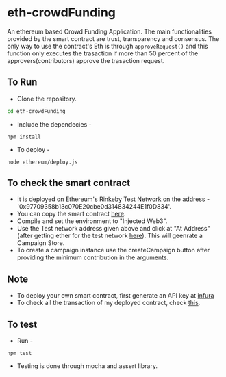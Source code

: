 # eth-crowdFunding
An ethereum based Crowd Funding Application. The main functionalities provided by the smart contract are trust, transparency and consensus. The only way to use the contract's Eth is through ```approveRequest()``` and this function only executes the trasaction if more than 50 percent of the approvers(contributors) approve the trasaction request.   

## To Run 
* Clone the repository.  
 ``` bash
 cd eth-crowdFunding
 ```
* Include the dependecies - 
``` node
npm install
```
* To deploy - 
``` node
node ethereum/deploy.js
```

## To check the smart contract 
* It is deployed on Ethereum's Rinkeby Test Network on the address - '0x97709358b13c070E20cbe0d314834244E1f0D834'.
* You can copy the smart contract <a href="http://remix.ethereum.org">here</a>.
* Compile and set the environment to "Injected Web3".
* Use the Test network address given above and click at "At Address" (after getting ether for the test network  <a href = "https://www.rinkeby.io/#faucet" >here</a>). This will geenrate a Campaign Store.
* To create a campaign instance use the  createCampaign button after providing the minimum contribution in the arguments.

## Note
* To deploy your own smart contract, first generate an API key at <a href = https://infura.io/>infura</a> 
* To check all the transaction of my deployed contract, check <a href = "https://rinkeby.etherscan.io/address/0x97709358b13c070e20cbe0d314834244e1f0d834">this</a>.

## To test
* Run - 
``` node 
npm test
```
* Testing is done through mocha and assert library.
